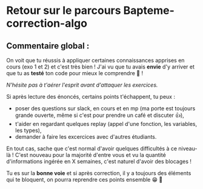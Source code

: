 # Retour sur le parcours Bapteme-correction-algo

## Commentaire global :

On voit que tu réussis à appliquer certaines connaissances apprises en cours (exo 1 et 2) et c'est très bien ! 
J'ai vu que tu avais **envie** d'y arriver et que tu as **testé** ton code pour mieux le comprendre :muscle: !

*N'hésite pas à t'aérer l'esprit avant d'attaquer les exercices.* 

Si après lecture des énoncés, certains points t'échappent, tu peux : 

- poser des questions sur slack, en cours et en mp (ma porte est toujours grande ouverte, même si c'est pour prendre un café et discuter :+1:),
- t'aider en regardant quelques replay (appel d'une fonction, les variables, les types), 
- demander à faire les excercices avec d'autres étudiants. 


En tout cas, sache que c'est normal d'avoir quelques difficultés à ce niveau-là ! C'est nouveau pour la majorité d'entre vous et vu la quantité d'informations ingérée en X semaines, c'est naturel d'avoir des blocages !

Tu es sur la **bonne voie** et si après correction, il y a toujours des éléments qui te bloquent, on pourra reprendre ces points ensemble 😁 :muscle: 
